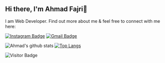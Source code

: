 ## Hi there, I'm Ahmad Fajri👋

I am Web Developer. Find out more about me & feel free to connect with me here:

[![Instagram Badge](https://img.shields.io/badge/-ahmadfajrii-ff69b4?style=flat-square&logo=instagram&logoColor=white&link=https://instagram.com/ahmadfajrii/)](https://instagram.com/ahmadfajrii)
[![Gmail Badge](https://img.shields.io/badge/-ahmadfajri.fajri6@gmail.com-c14438?style=flat-square&logo=Gmail&logoColor=white&link=mailto:ahmadfajri.fajri6@gmail.com)](mailto:rizkikurniawan1797@gmail.com)

![Ahmad's github stats](https://github-readme-stats.vercel.app/api?username=ahmadfajri&show_icons=true&theme=gruvbox) [![Top Langs](https://github-readme-stats.vercel.app/api/top-langs/?username=ahmadfajri&layout=compact)](https://github.com/ahmadfajri/github-readme-stats) 

![Visitor Badge](https://visitor-badge.laobi.icu/badge?page_id=ahmadfajri)
